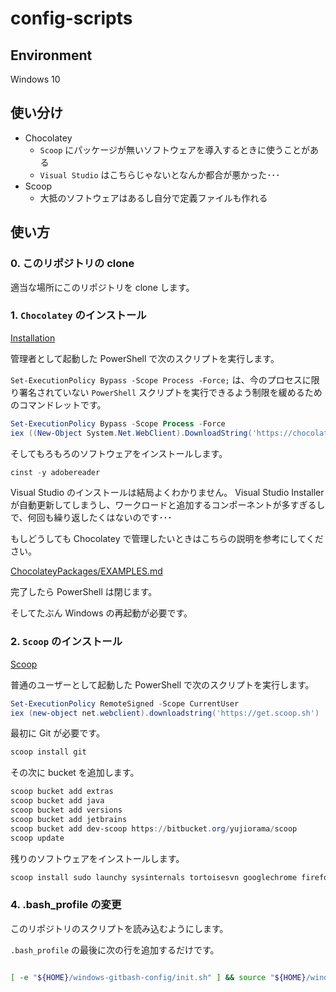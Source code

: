 config-scripts
====

## Environment

Windows 10

## 使い分け

* Chocolatey
    - `Scoop` にパッケージが無いソフトウェアを導入するときに使うことがある
    - `Visual Studio` はこちらじゃないとなんか都合が悪かった･･･
* Scoop
    - 大抵のソフトウェアはあるし自分で定義ファイルも作れる

## 使い方

### 0. このリポジトリの clone

適当な場所にこのリポジトリを clone します。

### 1. `Chocolatey` のインストール

[Installation](https://chocolatey.org/install)

管理者として起動した PowerShell で次のスクリプトを実行します。

`Set-ExecutionPolicy Bypass -Scope Process -Force;` は、今のプロセスに限り署名されていない `PowerShell` スクリプトを実行できるよう制限を緩めるためのコマンドレットです。

```ps1
Set-ExecutionPolicy Bypass -Scope Process -Force
iex ((New-Object System.Net.WebClient).DownloadString('https://chocolatey.org/install.ps1'))
```

そしてもろもろのソフトウェアをインストールします。

```ps1
cinst -y adobereader
```

Visual Studio のインストールは結局よくわかりません。
Visual Studio Installer が自動更新してしまうし、ワークロードと追加するコンポーネントが多すぎるしで、何回も繰り返したくはないのです･･･

もしどうしても Chocolatey で管理したいときはこちらの説明を参考にしてください。

[ChocolateyPackages/EXAMPLES.md](https://github.com/jberezanski/ChocolateyPackages/blob/master/chocolatey-visualstudio.extension/EXAMPLES.md)

完了したら PowerShell は閉じます。

そしてたぶん Windows の再起動が必要です。

### 2. `Scoop` のインストール

[Scoop](https://scoop.sh/)

普通のユーザーとして起動した PowerShell で次のスクリプトを実行します。

```ps1
Set-ExecutionPolicy RemoteSigned -Scope CurrentUser
iex (new-object net.webclient).downloadstring('https://get.scoop.sh')
```

最初に Git が必要です。
```ps1
scoop install git
```

その次に bucket を追加します。

```ps1
scoop bucket add extras
scoop bucket add java
scoop bucket add versions
scoop bucket add jetbrains
scoop bucket add dev-scoop https://bitbucket.org/yujiorama/scoop
scoop update
```

残りのソフトウェアをインストールします。

```ps1
scoop install sudo launchy sysinternals tortoisesvn googlechrome firefox thunderbird adopt8-hotspot adopt11-hotspot openjdk15 go nodejs python IntelliJ-IDEA-Ultimate sublime-text vscode winmerge vagrant docker docker-compose kubectl minikube openvpn putty winscp 7zip zip unzip zstd mysql-workbench fzf jq
```

### 4. .bash_profile の変更

このリポジトリのスクリプトを読み込むようにします。

`.bash_profile` の最後に次の行を追加するだけです。

```bash

[ -e "${HOME}/windows-gitbash-config/init.sh" ] && source "${HOME}/windows-gitbash-config/init.sh"
```
